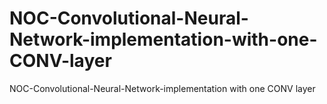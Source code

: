 # NOC-Convolutional-Neural-Network-implementation-with-one-CONV-layer
NOC-Convolutional-Neural-Network-implementation with one CONV layer
